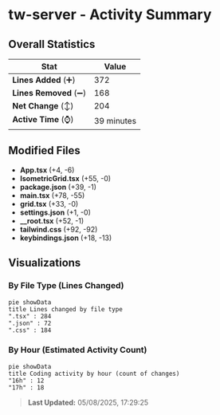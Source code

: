 # tw-server - Activity Summary 

## Overall Statistics

| Stat                   | Value                                                             |
| ---------------------- | ----------------------------------------------------------------- |
| **Lines Added** (➕)   | 372                                          |
| **Lines Removed** (➖) | 168                                        |
| **Net Change** (↕)    | 204                |
| **Active Time** (⌚)   | 39 minutes |


## Modified Files
- **App.tsx** (+4, -6)
- **IsometricGrid.tsx** (+55, -0)
- **package.json** (+39, -1)
- **main.tsx** (+78, -55)
- **grid.tsx** (+33, -0)
- **settings.json** (+1, -0)
- **__root.tsx** (+52, -1)
- **tailwind.css** (+92, -92)
- **keybindings.json** (+18, -13)

## Visualizations

### By File Type (Lines Changed)

```mermaid
pie showData
title Lines changed by file type
".tsx" : 284
".json" : 72
".css" : 184
```

### By Hour (Estimated Activity Count)

```mermaid
pie showData
title Coding activity by hour (count of changes)
"16h" : 12
"17h" : 18
```


> **Last Updated:** 05/08/2025, 17:29:25